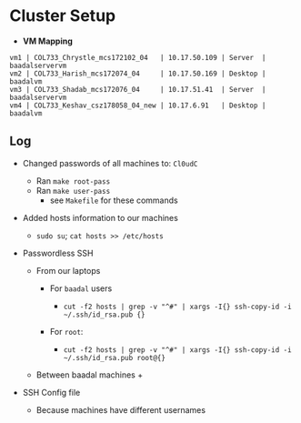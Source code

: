 
# Cluster Setup

* **VM Mapping**

```
vm1 | COL733_Chrystle_mcs172102_04   | 10.17.50.109 | Server  | baadalservervm
vm2 | COL733_Harish_mcs172074_04     | 10.17.50.169 | Desktop | baadalvm
vm3 | COL733_Shadab_mcs172076_04     | 10.17.51.41  | Server  | baadalservervm
vm4 | COL733_Keshav_csz178058_04_new | 10.17.6.91   | Desktop | baadalvm
```

## Log

* Changed passwords of all machines to: `Cl0udC`
    - Ran `make root-pass` 
    - Ran `make user-pass`
        + see `Makefile` for these commands

* Added hosts information to our machines
    - `sudo su`; `cat hosts >> /etc/hosts`
    <!-- - sudo bash -c "cat hosts >> /etc/hosts" -->

* Passwordless SSH
    - From our laptops
    
        + For `baadal` users
            * `cut -f2 hosts | grep -v "^#" | xargs -I{} ssh-copy-id -i ~/.ssh/id_rsa.pub {}`
        
        + For `root`:
            * `cut -f2 hosts | grep -v "^#" | xargs -I{} ssh-copy-id -i ~/.ssh/id_rsa.pub root@{}`

    - Between baadal machines
        + 


* SSH Config file
    - Because machines have different usernames
